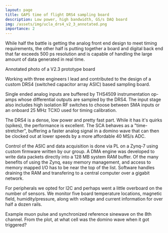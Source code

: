 ```yaml
---
layout: page
title: GAPS time of flight DRS4 sampling board
description: Low power, high bandwidth, GS/s DAQ board
img: /assets/img/ucla_drs4_v2_3_annotated.png
importance: 2
---
```

While half the battle is getting the analog front end design to meet timing requirements, the other half is putting together a board and digital back end that far exceeds 500 ps resolution and is capable of handling the large amount of data generated in real time.

<div class="row">
    <div class="col-sm mt-3 mt-md-0">
    <div class="bg-image hover-zoom">
        <img class="img-fluid rounded z-depth-1" src="{{ '/assets/img/ucla_drs4_v2_3_annotated.png' | relative_url }}" alt="" title="prototype photo"/>
        </div>
    </div>
</div>
<div class="caption">
    Annotated photo of a V2.3 prototype board
</div>

Working with three engineers I lead and contributed to the design of a custom DRS4 (switched capacitor array ASIC) based sampling board.

Single ended analog inputs are buffered by THS4509 instrumentation op-amps whose differential outputs are sampled by the DRS4. The input stage also includes high isolation RF switches to choose between SMA inputs or an onboard 25 MHz TCXO used for timing calibration.

The DRS4 is a dense, low power and pretty fast part. While it has it's quirks (spikes), the performance is excellent. The SCA behaves as a "time-stretcher", buffering a faster analog signal in a domino wave that can then be clocked out at lower speeds by a more affordable 40 MS/s ADC.

Control of the ASIC and data acquisition is done via PL on a Zynq-7 using custom firmware written by our group. A DMA engine was developed to write data packets directly into a 128 MB system RAM buffer. Of the many benefits of using the Zynq, easy memory management, and access to memory mapped I/O has to be near the top of the list. Software handles draining the RAM and transfering to a central computer over a gigabit network. 

For peripherals we opted for I2C and perhaps went a little overboard on the number of sensors. We monitor five board temperature locations, magnetic field, humidity/pressure, along with voltage and current information for over half a dozen rails.

<div class="row">
    <div class="col-sm mt-3 mt-md-0">
    <div class="bg-image hover-zoom">
        <img class="img-fluid rounded z-depth-1" src="{{ '/assets/img/ex_drs4_waveform.png' | relative_url }}" alt="" title="prototype photo"/>
    </div>
    </div>
</div>
<div class="caption">
    Example muon pulse and synchronized reference sinewave on the 8th channel. From the plot, at what cell was the domino wave when it got triggered?
</div>






